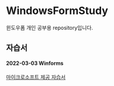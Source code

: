 # WindowsFormStudy
윈도우폼 개인 공부용 repository입니다.



## 자습서
#### 2022-03-03 Winforms
[마이크로소프트 제공 자습서](https://docs.microsoft.com/ko-kr/visualstudio/ide/create-csharp-winform-visual-studio?toc=%2Fvisualstudio%2Fget-started%2Fcsharp%2Ftoc.json&bc=%2Fvisualstudio%2Fget-started%2Fcsharp%2Fbreadcrumb%2Ftoc.json&view=vs-2022)

